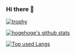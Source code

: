### Hi there 👋


[![trophy](https://github-profile-trophy.vercel.app/?username=Guttie)](https://github.com/ryo-ma/github-profile-trophy)

<!-- リポジトリステータス -->
[![hogehoge's github stats](https://github-readme-stats.vercel.app/api?username=Guttie&hide=contribs&count_private=true&show_icons=true&theme=tokyonight)](https://github.com/Guttie/)

<!-- ソースコード統計 -->
[![Top used Langs](https://github-readme-stats.vercel.app/api/top-langs/?username=Guttie&layout=compact&theme=tokyonight)](https://github.com/Guttie/)


<!--
**Guttie/Guttie** is a ✨ _special_ ✨ repository because its `README.md` (this file) appears on your GitHub profile.

Here are some ideas to get you started:

- 🔭 I’m currently working on ...
- 🌱 I’m currently learning ...
- 👯 I’m looking to collaborate on ...
- 🤔 I’m looking for help with ...
- 💬 Ask me about ...
- 📫 How to reach me: ...
- 😄 Pronouns: ...
- ⚡ Fun fact: ...
-->
